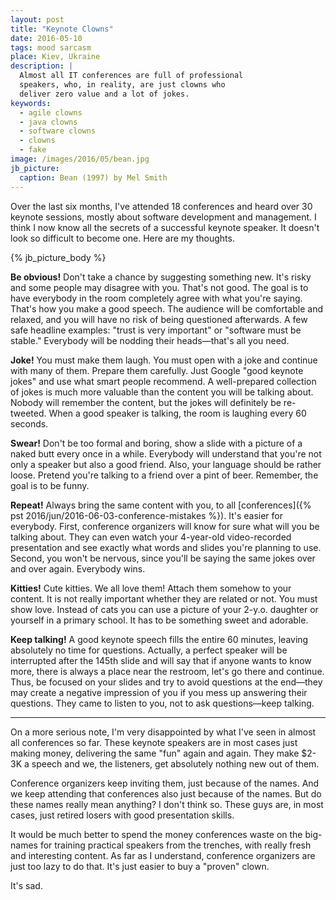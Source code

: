 ```yaml
---
layout: post
title: "Keynote Clowns"
date: 2016-05-10
tags: mood sarcasm
place: Kiev, Ukraine
description: |
  Almost all IT conferences are full of professional
  speakers, who, in reality, are just clowns who
  deliver zero value and a lot of jokes.
keywords:
  - agile clowns
  - java clowns
  - software clowns
  - clowns
  - fake
image: /images/2016/05/bean.jpg
jb_picture:
  caption: Bean (1997) by Mel Smith
---
```


Over the last six months, I've attended 18 conferences and heard over 30
keynote sessions, mostly about software development and management.
I think I now know all the secrets of a successful keynote speaker.
It doesn't look so difficult to become one. Here are my thoughts.

<!--more-->

{% jb_picture_body %}

**Be obvious!**
Don't take a chance by suggesting something new. It's risky and
some people may disagree with you. That's not good. The goal is to have
everybody in the room completely agree with what you're saying. That's how
you make a good speech. The audience will be comfortable and relaxed, and you
will have no risk of being questioned afterwards. A few safe headline examples:
"trust is very important" or "software must be stable."
Everybody will be nodding their heads&mdash;that's all you need.

**Joke!**
You must make them laugh. You must open with a joke and continue with many
of them. Prepare them carefully. Just Google "good keynote jokes" and use
what smart people recommend. A well-prepared collection of jokes is much
more valuable than the content you will be talking about. Nobody will remember
the content, but the jokes will definitely be re-tweeted. When a good speaker
is talking, the room is laughing every 60 seconds.

**Swear!**
Don't be too formal and boring, show a slide with a picture of
a naked butt every once in a while. Everybody will understand that you're not only a
speaker but also a good friend. Also, your language should be rather loose.
Pretend you're talking to a friend over a pint of beer. Remember, the goal
is to be funny.

**Repeat!**
Always bring the same content with you, to all
[conferences]({% pst 2016/jun/2016-06-03-conference-mistakes %}). It's easier for
everybody. First, conference organizers will know for sure what will you be
talking about. They can even watch your 4-year-old video-recorded
presentation and see exactly what words and slides you're planning to use.
Second, you won't be nervous, since you'll be saying the same jokes
over and over again. Everybody wins.

**Kitties!**
Cute kitties. We all love them! Attach them somehow to your content. It is
not really important whether they are related or not. You must show love.
Instead of cats you can use a picture of your 2-y.o. daughter or yourself
in a primary school. It has to be something sweet and adorable.

**Keep talking!**
A good keynote speech fills the entire 60 minutes, leaving
absolutely no time for questions. Actually, a perfect speaker will be interrupted
after the 145th slide and will say that if anyone wants to know more, there
is always a place near the restroom, let's go there and continue. Thus, be
focused on your slides and try to avoid questions at the end&mdash;they may create
a negative impression of you if you mess up answering their questions. They came to
listen to you, not to ask questions&mdash;keep talking.

<hr/>

On a more serious note, I'm very disappointed by what I've seen
in almost all conferences so far. These keynote speakers are in most
cases just making money, delivering the same "fun" again and again.
They make $2-3K a speech and we, the listeners, get absolutely
nothing new out of them.

Conference organizers keep inviting them, just
because of the names. And we keep attending that conferences also just
because of the names. But do these names really mean anything? I don't think
so. These guys are, in most cases, just retired losers
with good presentation skills.

It would be much better to spend the money conferences waste on the big-names
for training practical speakers from the trenches, with really fresh and
interesting content. As far as I understand, conference organizers are just too
lazy to do that. It's just easier to buy a "proven" clown.

It's sad.


